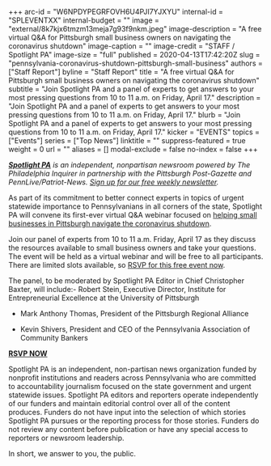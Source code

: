 +++
arc-id = "W6NPDYPEGRFOVH6U4PJI7YJXYU"
internal-id = "SPLEVENTXX"
internal-budget = ""
image = "external/8k7kjx6tmzm13meja7g93f9nkm.jpeg"
image-description = "A free virtual Q&A for Pittsburgh small business owners on navigating the coronavirus shutdown"
image-caption = ""
image-credit = "STAFF / Spotlight PA"
image-size = "full"
published = 2020-04-13T17:42:20Z
slug = "pennsylvania-coronavirus-shutdown-pittsburgh-small-business"
authors = ["Staff Report"]
byline = "Staff Report"
title = "A free virtual Q&A for Pittsburgh small business owners on navigating the coronavirus shutdown"
subtitle = "Join Spotlight PA and a panel of experts to get answers to your most pressing questions from 10 to 11 a.m. on Friday, April 17."
description = "Join Spotlight PA and a panel of experts to get answers to your most pressing questions from 10 to 11 a.m. on Friday, April 17."
blurb = "Join Spotlight PA and a panel of experts to get answers to your most pressing questions from 10 to 11 a.m. on Friday, April 17."
kicker = "EVENTS"
topics = ["Events"]
series = ["Top News"]
linktitle = ""
suppress-featured = true
weight = 0
url = ""
aliases = []
modal-exclude = false
no-index = false
+++

<a href="https://www.spotlightpa.org/"><i><b>Spotlight PA</b></i></a><i> is an independent, nonpartisan newsroom powered by The Philadelphia Inquirer in partnership with the Pittsburgh Post-Gazette and PennLive/Patriot-News. </i><a href="https://www.spotlightpa.org/newsletters"><i>Sign up for our free weekly newsletter</i></a><i>.</i>

As part of its commitment to better connect experts in topics of urgent statewide importance to Pennsylvanians in all corners of the state, Spotlight PA will convene its first-ever virtual Q&amp;A webinar focused on <a href="https://inquirer.zoom.us/webinar/register/WN_9vMrjhjXSA6QxcJ9_nNyzw" target=_blank>helping small businesses in Pittsburgh navigate the coronavirus shutdown</a>.

Join our panel of experts from 10 to 11 a.m. Friday, April 17 as they discuss the resources available to small business owners and take your questions. The event will be held as a virtual webinar and will be free to all participants. There are limited slots available, so <a href="https://inquirer.zoom.us/webinar/register/WN_9vMrjhjXSA6QxcJ9_nNyzw" target=_blank>RSVP for this free event now</a>.

The panel, to be moderated by Spotlight PA Editor in Chief Christopher Baxter, will include:- Robert Stein, Executive Director, Institute for Entrepreneurial Excellence at the University of Pittsburgh



- Mark Anthony Thomas, President of the Pittsburgh Regional Alliance



- Kevin Shivers, President and CEO of the Pennsylvania Association of Community Bankers

<a href="https://inquirer.zoom.us/webinar/register/WN_9vMrjhjXSA6QxcJ9_nNyzw" target=_blank><b>RSVP NOW</b></a>

Spotlight PA is an independent, non-partisan news organization funded by nonprofit institutions and readers across Pennsylvania who are committed to accountability journalism focused on the state government and urgent statewide issues. Spotlight PA editors and reporters operate independently of our funders and maintain editorial control over all of the content produces. Funders do not have input into the selection of which stories Spotlight PA pursues or the reporting process for those stories. Funders do not review any content before publication or have any special access to reporters or newsroom leadership.

In short, we answer to you, the public.
